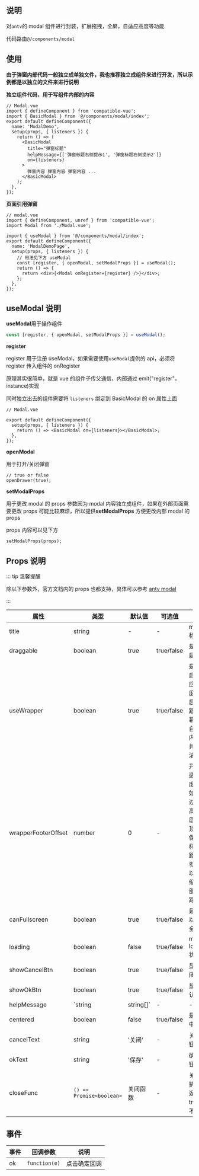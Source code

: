 ## 说明

对`antv`的 modal 组件进行封装，扩展拖拽，全屏，自适应高度等功能

代码路由`@/components/modal`

## 使用

**由于弹窗内部代码一般独立成单独文件，我也推荐独立成组件来进行开发，所以示例都是以独立的文件来进行说明**

**独立组件代码，用于写组件内部的内容**

```tsx
// Modal.vue
import { defineComponent } from 'compatible-vue';
import { BasicModal } from '@/components/modal/index';
export default defineComponent({
  name: 'ModalDemo',
  setup(props, { listeners }) {
    return () => (
      <BasicModal
        title="弹窗标题"
        helpMessage={['弹窗标题右侧提示1', '弹窗标题右侧提示2']}
        on={listeners}
      >
        弹窗内容 弹窗内容 弹窗内容 ...
      </BasicModal>
    );
  },
});
```

**页面引用弹窗**

```tsx
// modal.vue
import { defineComponent, unref } from 'compatible-vue';
import Modal from './Modal.vue';

import { useModal } from '@/components/modal/index';
export default defineComponent({
  name: 'ModalDemoPage',
  setup(props, { listeners }) {
    // 用法见下方 useModal
    const [register, { openModal, setModalProps }] = useModal();
    return () => {
      return <div>{<Modal onRegister={register} />}</div>;
    };
  },
});
```

## useModal 说明

**useModal**用于操作组件

```ts
const [register, { openModal, setModalProps }] = useModal();
```

**register**

register 用于注册 useModal，如果需要使用`useModal`提供的 api，必须将 register 传入组件的 onRegister

原理其实很简单，就是 vue 的组件子传父通信，内部通过 emit("register"，instance)实现

同时独立出去的组件需要将 `listeners` 绑定到 BasicModal 的 on 属性上面

```tsx
// Modal.vue

export default defineComponent({
  setup(props, { listeners }) {
    return () => <BasicModal on={listeners}></BasicModal>;
  },
});
```

**openModal**

用于打开/关闭弹窗

```tsx
// true or false
openDrawer(true);
```

**setModalProps**

用于更改 modal 的 props 参数因为 modal 内容独立成组件，如果在外部页面需要更改 props 可能比较麻烦，所以提供**setModalProps** 方便更改内部 modal 的 props

props 内容可以见下方

```tsx
setModalProps(props);
```

## Props 说明

::: tip 温馨提醒

除以下参数外，官方文档内的 props 也都支持，具体可以参考 [antv modal](https://www.antdv.com/components/modal-cn/#API)

:::

| 属性 | 类型 | 默认值 | 可选值 | 说明 |
| --- | --- | --- | --- | --- |
| title | string | - | - | modal 标题 |
| draggable | boolean | true | true/false | 是否开启拖拽 |
| useWrapper | boolean | true | true/false | 是否开启自适应高度，开启后会跟随屏幕变化自适应内容，并出现滚动条 |
| wrapperFooterOffset | number | 0 | - | 开启是适应高度后，如果超过屏幕高度，底部和顶部会保持一样的间距，该参数可以用来缩小底部的间距 |
| canFullscreen | boolean | true | true/false | 是否可以进行全屏 |
| loading | boolean | false | true/false | modal loading 状态 |
| showCancelBtn | boolean | true | true/false | 显示关闭按钮 |
| showOkBtn | boolean | true | true/false | 显示确认按钮 |
| helpMessage | `string|string[]` | - | - | 标题右侧提示文本 |
| centered | boolean | false | true/false | 是否居中弹窗 |
| cancelText | string | '关闭' | - | 关闭按钮文本 |
| okText | string | '保存' | - | 确认按钮文本 |
| closeFunc | `() => Promise<boolean>` | 关闭函数 | - | 关闭前执行，返回 true 则不关闭 |

## 事件

| 事件 | 回调参数      | 说明         |
| ---- | ------------- | ------------ |
| ok   | `function(e)` | 点击确定回调 |
